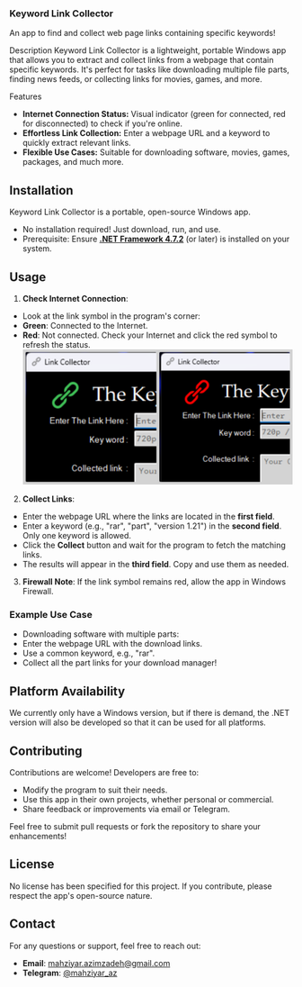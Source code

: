 ### Keyword Link Collector
An app to find and collect web page links containing specific keywords!

Description
Keyword Link Collector is a lightweight, portable Windows app that allows you to extract and collect links from a webpage that contain specific keywords. It's perfect for tasks like downloading multiple file parts, finding news feeds, or collecting links for movies, games, and more.

Features
- **Internet Connection Status:** Visual indicator (green for connected, red for disconnected) to check if you're online.
-  **Effortless Link Collection:** Enter a webpage URL and a keyword to quickly extract relevant links.
-  **Flexible Use Cases:** Suitable for downloading software, movies, games, packages, and much more.

## Installation  
Keyword Link Collector is a portable, open-source Windows app.  
- No installation required! Just download, run, and use.   
- Prerequisite: Ensure [**.NET Framework 4.7.2**](https://dotnet.microsoft.com/en-us/download/dotnet-framework)
 (or later) is installed on your system.  

## Usage  
1. **Check Internet Connection**:  
- Look at the link symbol in the program's corner:  
- **Green**: Connected to the Internet.  
- **Red**: Not connected. Check your Internet and click the red symbol to refresh the status.  
![Connection status](screenshot.png)
2. **Collect Links**:  
- Enter the webpage URL where the links are located in the **first field**.  
- Enter a keyword (e.g., "rar", "part", "version 1.21") in the **second field**. Only one keyword is allowed.  
- Click the **Collect** button and wait for the program to fetch the matching links.  
- The results will appear in the **third field**. Copy and use them as needed.  
3. **Firewall Note**: If the link symbol remains red, allow the app in Windows Firewall.  

### Example Use Case  
- Downloading software with multiple parts:  
- Enter the webpage URL with the download links.  
- Use a common keyword, e.g., "rar".  
- Collect all the part links for your download manager!  
## Platform Availability

We currently only have a Windows version, but if there is demand, the .NET version will also be developed so that it can be used for all platforms.

## Contributing  
Contributions are welcome! Developers are free to:  
- Modify the program to suit their needs.  
- Use this app in their own projects, whether personal or commercial.  
- Share feedback or improvements via email or Telegram.  

Feel free to submit pull requests or fork the repository to share your enhancements!  

## License  
No license has been specified for this project. If you contribute, please respect the app's open-source nature.  

## Contact  
For any questions or support, feel free to reach out:  
- **Email**: [mahziyar.azimzadeh@gmail.com](mailto:mahziyar.azimzadeh@gmail.com)  
- **Telegram**: [@mahziyar_az](https://t.me/mahziyar_az)  
